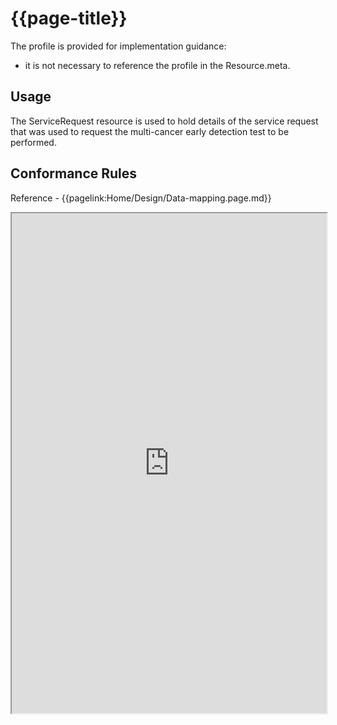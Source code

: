 # {{page-title}}

The profile is provided for implementation guidance:
- it is not necessary to reference the profile in the Resource.meta. 

## Usage
The ServiceRequest resource is used to hold details of the service request that was used to request the multi-cancer early detection test to be performed.

## Conformance Rules

Reference - {{pagelink:Home/Design/Data-mapping.page.md}}

<iframe src="https://simplifier.net/guide/uk-core-implementation-guide-stu3-sequence/home/profilesandextensions/profile-ukcore-servicerequest?version=current" height="800px" width="100%"></iframe>


